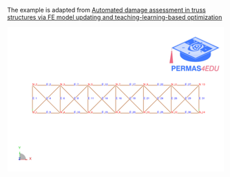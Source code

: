The example is adapted from [Automated damage assessment in truss structures via FE model updating and teaching-learning-based optimization](http://dx.doi.org/10.31462/jseam.2024.04219237)

![31-bar planar truss](31_bar_planar_truss.png)

